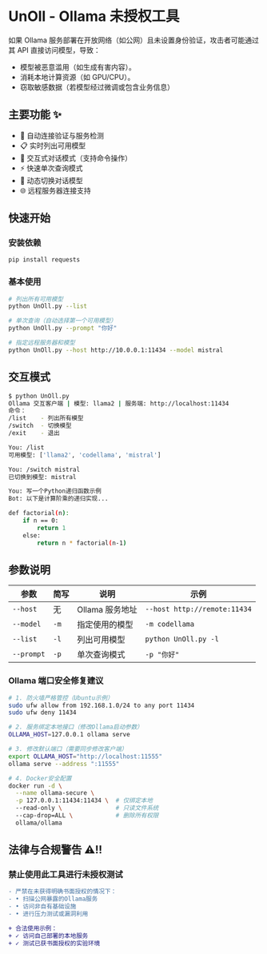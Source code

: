 
# UnOll - Ollama 未授权工具

如果 Ollama 服务部署在开放网络（如公网）且未设置身份验证，攻击者可能通过其 API 直接访问模型，导致：

- 模型被恶意滥用（如生成有害内容）。
- 消耗本地计算资源（如 GPU/CPU）。
- 窃取敏感数据（若模型经过微调或包含业务信息）

## 主要功能 ✨

- 🚦 自动连接验证与服务检测
- 📋 实时列出可用模型
- 💬 交互式对话模式（支持命令操作）
- ⚡ 快速单次查询模式
- 🔄 动态切换对话模型
- 🌐 远程服务器连接支持

## 快速开始

### 安装依赖

```bash
pip install requests
```

### 基本使用
```bash
# 列出所有可用模型
python UnOll.py --list

# 单次查询（自动选择第一个可用模型）
python UnOll.py --prompt "你好"

# 指定远程服务器和模型
python UnOll.py --host http://10.0.0.1:11434 --model mistral

```

## 交互模式
```bash
$ python UnOll.py
Ollama 交互客户端 | 模型: llama2 | 服务端: http://localhost:11434
命令：
/list    - 列出所有模型
/switch  - 切换模型
/exit    - 退出

You: /list
可用模型: ['llama2', 'codellama', 'mistral']

You: /switch mistral
已切换到模型: mistral

You: 写一个Python递归函数示例
Bot: 以下是计算阶乘的递归实现...

def factorial(n):
    if n == 0:
        return 1
    else:
        return n * factorial(n-1)
```

## 参数说明

| 参数 | 简写 | 说明 | 示例 |
|------|------|------|------|
| `--host` | 无 | Ollama 服务地址 | `--host http://remote:11434` |
| `--model` | `-m` | 指定使用的模型 | `-m codellama` |
| `--list` | `-l` | 列出可用模型 | `python UnOll.py -l` |
| `--prompt` | `-p` | 单次查询模式 | `-p "你好"` |


### Ollama 端口安全修复建议
```bash
# 1. 防火墙严格管控（Ubuntu示例）
sudo ufw allow from 192.168.1.0/24 to any port 11434
sudo ufw deny 11434

# 2. 服务绑定本地接口（修改Ollama启动参数）
OLLAMA_HOST=127.0.0.1 ollama serve

# 3. 修改默认端口（需要同步修改客户端）
export OLLAMA_HOST="http://localhost:11555"
ollama serve --address ":11555"

# 4. Docker安全配置
docker run -d \
  --name ollama-secure \
  -p 127.0.0.1:11434:11434 \  # 仅绑定本地
  --read-only \               # 只读文件系统
  --cap-drop=ALL \            # 删除所有权限
  ollama/ollama
```

## 法律与合规警告 ⚠️‼️

### 禁止使用此工具进行未授权测试
```diff
- 严禁在未获得明确书面授权的情况下：
- • 扫描公网暴露的Ollama服务
- • 访问非自有基础设施
- • 进行压力测试或漏洞利用

+ 合法使用示例：
+ ✓ 访问自己部署的本地服务
+ ✓ 测试已获书面授权的实验环境

